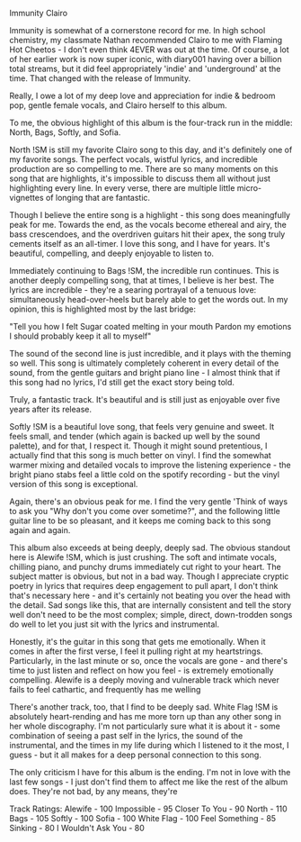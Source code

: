 Immunity
Clairo

Immunity is somewhat of a cornerstone record for me. In high school chemistry, my classmate Nathan recommended Clairo to me with Flaming Hot Cheetos - I don't even think 4EVER was out at the time. Of course, a lot of her earlier work is now super iconic, with diary001 having over a billion total streams, but it did feel appropriately 'indie' and 'underground' at the time. That changed with the release of Immunity.

Really, I owe a lot of my deep love and appreciation for indie & bedroom pop, gentle female vocals, and Clairo herself to this album.

To me, the obvious highlight of this album is the four-track run in the middle: North, Bags, Softly, and Sofia.

North !SM is still my favorite Clairo song to this day, and it's definitely one of my favorite songs. The perfect vocals, wistful lyrics, and incredible production are so compelling to me. There are so many moments on this song that are highlights, it's impossible to discuss them all without just highlighting every line. In every verse, there are multiple little micro-vignettes of longing that are fantastic. 

Though I believe the entire song is a highlight - this song does meaningfully peak for me. Towards the end, as the vocals become ethereal and airy, the bass crescendoes, and the overdriven guitars hit their apex, the song truly cements itself as an all-timer. I love this song, and I have for years. It's beautiful, compelling, and deeply enjoyable to listen to.

Immediately continuing to Bags !SM, the incredible run continues. This is another deeply compelling song, that at times, I believe is her best. The lyrics are incredible - they're a searing portrayal of a tenuous love: simultaneously head-over-heels but barely able to get the words out. In my opinion, this is highlighted most by the last bridge:

"Tell you how I felt
Sugar coated melting in your mouth
Pardon my emotions
I should probably keep it all to myself"

The sound of the second line is just incredible, and it plays with the theming so well. This song is ultimately completely coherent in every detail of the sound, from the gentle guitars and bright piano line - I almost think that if this song had no lyrics, I'd still get the exact story being told.

Truly, a fantastic track. It's beautiful and is still just as enjoyable over five years after its release. 

Softly !SM is a beautiful love song, that feels very genuine and sweet. It feels small, and tender (which again is backed up well by the sound palette), and for that, I respect it. Though it might sound pretentious, I actually find that this song is much better on vinyl. I find the somewhat warmer mixing and detailed vocals to improve the listening experience - the bright piano stabs feel a little cold on the spotify recording - but the vinyl version of this song is exceptional. 

Again, there's an obvious peak for me. I find the very gentle 'Think of ways to ask you "Why don't you come over sometime?", and the following little guitar line to be so pleasant, and it keeps me coming back to this song again and again. 

This album also exceeds at being deeply, deeply sad. The obvious standout here is Alewife !SM, which is just crushing. The soft and intimate vocals, chilling piano, and punchy drums immediately cut right to your heart. The subject matter is obvious, but not in a bad way. Though I appreciate cryptic poetry in lyrics that requires deep engagement to pull apart, I don't think that's necessary here - and it's certainly not beating you over the head with the detail. Sad songs like this, that are internally consistent and tell the story well don't need to be the most complex; simple, direct, down-trodden songs do well to let you just sit with the lyrics and instrumental.

Honestly, it's the guitar in this song that gets me emotionally. When it comes in after the first verse, I feel it pulling right at my heartstrings. Particularly, in the last minute or so, once the vocals are gone - and there's time to just listen and reflect on how you feel - is extremely emotionally compelling. Alewife is a deeply moving and vulnerable track which never fails to feel cathartic, and frequently has me welling

There's another track, too, that I find to be deeply sad. White Flag !SM is absolutely heart-rending and has me more torn up than any other song in her whole discography. I'm not particularly sure what it is about it - some combination of seeing a past self in the lyrics, the sound of the instrumental, and the times in my life during which I listened to it the most, I guess - but it all makes for a deep personal connection to this song. 

The only criticism I have for this album is the ending. I'm not in love with the last few songs - I just don't find them to affect me like the rest of the album does. They're not bad, by any means, they're 

Track Ratings:
Alewife - 100
Impossible - 95
Closer To You - 90
North - 110
Bags - 105
Softly - 100 
Sofia - 100
White Flag - 100
Feel Something - 85
Sinking - 80
I Wouldn't Ask You - 80
